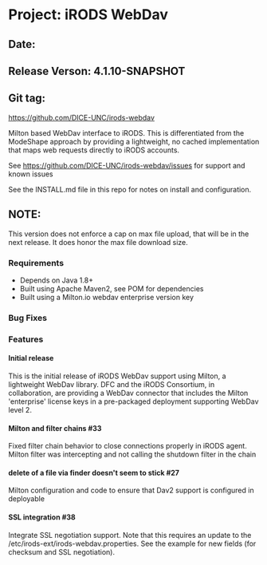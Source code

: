 # Project: iRODS WebDav
## Date: 
## Release Verson: 4.1.10-SNAPSHOT
## Git tag: 


https://github.com/DICE-UNC/irods-webdav

Milton based WebDav interface to iRODS.  This is differentiated from the ModeShape approach by providing a lightweight, no cached implementation that maps web requests directly to iRODS accounts.

See https://github.com/DICE-UNC/irods-webdav/issues for support and known issues

See the INSTALL.md file in this repo for notes on install and configuration.

## NOTE: ##

This version does not enforce a cap on max file upload, that will be in the next release.  It does honor the max file download size.

### Requirements

* Depends on Java 1.8+
* Built using Apache Maven2, see POM for dependencies
* Built using a Milton.io webdav enterprise version key

### Bug Fixes

### Features

#### Initial release

This is the initial release of iRODS WebDav support using Milton, a lightweight WebDav library.  DFC and the iRODS Consortium, in collaboration, are providing a WebDav connector that includes the Milton 'enterprise' license keys in a pre-packaged deployment supporting WebDav level 2.

####  Milton and filter chains #33 

Fixed filter chain behavior to close connections properly in iRODS agent.  Milton filter was intercepting and not calling the shutdown filter in the chain

####  delete of a file via finder doesn't seem to stick #27 

Milton configuration and code to ensure that Dav2 support is configured in deployable

#### SSL integration #38

Integrate SSL negotiation support.  Note that this requires an update to the /etc/irods-ext/irods-webdav.properties.  See the example for new fields (for checksum and SSL negotiation).